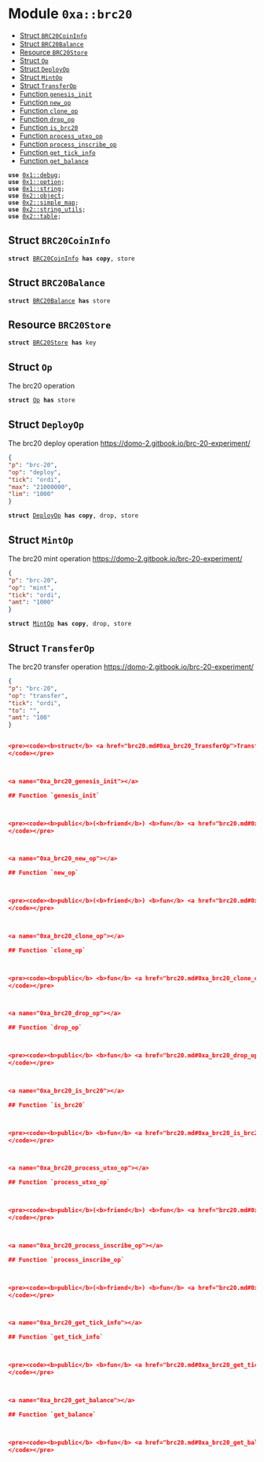 
<a name="0xa_brc20"></a>

# Module `0xa::brc20`



-  [Struct `BRC20CoinInfo`](#0xa_brc20_BRC20CoinInfo)
-  [Struct `BRC20Balance`](#0xa_brc20_BRC20Balance)
-  [Resource `BRC20Store`](#0xa_brc20_BRC20Store)
-  [Struct `Op`](#0xa_brc20_Op)
-  [Struct `DeployOp`](#0xa_brc20_DeployOp)
-  [Struct `MintOp`](#0xa_brc20_MintOp)
-  [Struct `TransferOp`](#0xa_brc20_TransferOp)
-  [Function `genesis_init`](#0xa_brc20_genesis_init)
-  [Function `new_op`](#0xa_brc20_new_op)
-  [Function `clone_op`](#0xa_brc20_clone_op)
-  [Function `drop_op`](#0xa_brc20_drop_op)
-  [Function `is_brc20`](#0xa_brc20_is_brc20)
-  [Function `process_utxo_op`](#0xa_brc20_process_utxo_op)
-  [Function `process_inscribe_op`](#0xa_brc20_process_inscribe_op)
-  [Function `get_tick_info`](#0xa_brc20_get_tick_info)
-  [Function `get_balance`](#0xa_brc20_get_balance)


<pre><code><b>use</b> <a href="">0x1::debug</a>;
<b>use</b> <a href="">0x1::option</a>;
<b>use</b> <a href="">0x1::string</a>;
<b>use</b> <a href="">0x2::object</a>;
<b>use</b> <a href="">0x2::simple_map</a>;
<b>use</b> <a href="">0x2::string_utils</a>;
<b>use</b> <a href="">0x2::table</a>;
</code></pre>



<a name="0xa_brc20_BRC20CoinInfo"></a>

## Struct `BRC20CoinInfo`



<pre><code><b>struct</b> <a href="brc20.md#0xa_brc20_BRC20CoinInfo">BRC20CoinInfo</a> <b>has</b> <b>copy</b>, store
</code></pre>



<a name="0xa_brc20_BRC20Balance"></a>

## Struct `BRC20Balance`



<pre><code><b>struct</b> <a href="brc20.md#0xa_brc20_BRC20Balance">BRC20Balance</a> <b>has</b> store
</code></pre>



<a name="0xa_brc20_BRC20Store"></a>

## Resource `BRC20Store`



<pre><code><b>struct</b> <a href="brc20.md#0xa_brc20_BRC20Store">BRC20Store</a> <b>has</b> key
</code></pre>



<a name="0xa_brc20_Op"></a>

## Struct `Op`

The brc20 operation


<pre><code><b>struct</b> <a href="brc20.md#0xa_brc20_Op">Op</a> <b>has</b> store
</code></pre>



<a name="0xa_brc20_DeployOp"></a>

## Struct `DeployOp`

The brc20 deploy operation
https://domo-2.gitbook.io/brc-20-experiment/
```json
{
"p": "brc-20",
"op": "deploy",
"tick": "ordi",
"max": "21000000",
"lim": "1000"
}
```


<pre><code><b>struct</b> <a href="brc20.md#0xa_brc20_DeployOp">DeployOp</a> <b>has</b> <b>copy</b>, drop, store
</code></pre>



<a name="0xa_brc20_MintOp"></a>

## Struct `MintOp`

The brc20 mint operation
https://domo-2.gitbook.io/brc-20-experiment/
```json
{
"p": "brc-20",
"op": "mint",
"tick": "ordi",
"amt": "1000"
}
```


<pre><code><b>struct</b> <a href="brc20.md#0xa_brc20_MintOp">MintOp</a> <b>has</b> <b>copy</b>, drop, store
</code></pre>



<a name="0xa_brc20_TransferOp"></a>

## Struct `TransferOp`

The brc20 transfer operation
https://domo-2.gitbook.io/brc-20-experiment/
```json
{
"p": "brc-20",
"op": "transfer",
"tick": "ordi",
"to": "",
"amt": "100"
}


<pre><code><b>struct</b> <a href="brc20.md#0xa_brc20_TransferOp">TransferOp</a> <b>has</b> <b>copy</b>, drop, store
</code></pre>



<a name="0xa_brc20_genesis_init"></a>

## Function `genesis_init`



<pre><code><b>public</b>(<b>friend</b>) <b>fun</b> <a href="brc20.md#0xa_brc20_genesis_init">genesis_init</a>(_genesis_account: &<a href="">signer</a>)
</code></pre>



<a name="0xa_brc20_new_op"></a>

## Function `new_op`



<pre><code><b>public</b>(<b>friend</b>) <b>fun</b> <a href="brc20.md#0xa_brc20_new_op">new_op</a>(from: <b>address</b>, <b>to</b>: <b>address</b>, json_map: <a href="_SimpleMap">simple_map::SimpleMap</a>&lt;<a href="_String">string::String</a>, <a href="_String">string::String</a>&gt;): <a href="brc20.md#0xa_brc20_Op">brc20::Op</a>
</code></pre>



<a name="0xa_brc20_clone_op"></a>

## Function `clone_op`



<pre><code><b>public</b> <b>fun</b> <a href="brc20.md#0xa_brc20_clone_op">clone_op</a>(self: &<a href="brc20.md#0xa_brc20_Op">brc20::Op</a>): <a href="brc20.md#0xa_brc20_Op">brc20::Op</a>
</code></pre>



<a name="0xa_brc20_drop_op"></a>

## Function `drop_op`



<pre><code><b>public</b> <b>fun</b> <a href="brc20.md#0xa_brc20_drop_op">drop_op</a>(op: <a href="brc20.md#0xa_brc20_Op">brc20::Op</a>)
</code></pre>



<a name="0xa_brc20_is_brc20"></a>

## Function `is_brc20`



<pre><code><b>public</b> <b>fun</b> <a href="brc20.md#0xa_brc20_is_brc20">is_brc20</a>(json_map: &<a href="_SimpleMap">simple_map::SimpleMap</a>&lt;<a href="_String">string::String</a>, <a href="_String">string::String</a>&gt;): bool
</code></pre>



<a name="0xa_brc20_process_utxo_op"></a>

## Function `process_utxo_op`



<pre><code><b>public</b>(<b>friend</b>) <b>fun</b> <a href="brc20.md#0xa_brc20_process_utxo_op">process_utxo_op</a>(op: <a href="brc20.md#0xa_brc20_Op">brc20::Op</a>): bool
</code></pre>



<a name="0xa_brc20_process_inscribe_op"></a>

## Function `process_inscribe_op`



<pre><code><b>public</b>(<b>friend</b>) <b>fun</b> <a href="brc20.md#0xa_brc20_process_inscribe_op">process_inscribe_op</a>(op: <a href="brc20.md#0xa_brc20_Op">brc20::Op</a>): bool
</code></pre>



<a name="0xa_brc20_get_tick_info"></a>

## Function `get_tick_info`



<pre><code><b>public</b> <b>fun</b> <a href="brc20.md#0xa_brc20_get_tick_info">get_tick_info</a>(brc20_store_obj: &<a href="_Object">object::Object</a>&lt;<a href="brc20.md#0xa_brc20_BRC20Store">brc20::BRC20Store</a>&gt;, tick: &<a href="_String">string::String</a>): <a href="_Option">option::Option</a>&lt;<a href="brc20.md#0xa_brc20_BRC20CoinInfo">brc20::BRC20CoinInfo</a>&gt;
</code></pre>



<a name="0xa_brc20_get_balance"></a>

## Function `get_balance`



<pre><code><b>public</b> <b>fun</b> <a href="brc20.md#0xa_brc20_get_balance">get_balance</a>(brc20_store_obj: &<a href="_Object">object::Object</a>&lt;<a href="brc20.md#0xa_brc20_BRC20Store">brc20::BRC20Store</a>&gt;, tick: &<a href="_String">string::String</a>, <b>address</b>: <b>address</b>): <a href="">u256</a>
</code></pre>
